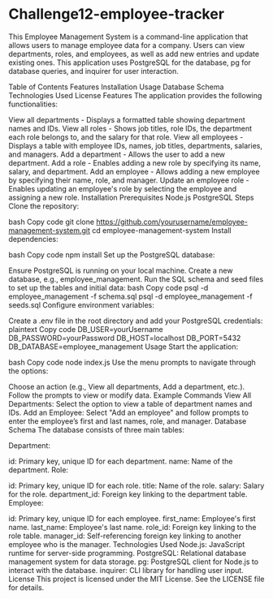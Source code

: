 # Challenge12-employee-tracker

This Employee Management System is a command-line application that allows users to manage employee data for a company. Users can view departments, roles, and employees, as well as add new entries and update existing ones. This application uses PostgreSQL for the database, pg for database queries, and inquirer for user interaction.

Table of Contents
Features
Installation
Usage
Database Schema
Technologies Used
License
Features
The application provides the following functionalities:

View all departments - Displays a formatted table showing department names and IDs.
View all roles - Shows job titles, role IDs, the department each role belongs to, and the salary for that role.
View all employees - Displays a table with employee IDs, names, job titles, departments, salaries, and managers.
Add a department - Allows the user to add a new department.
Add a role - Enables adding a new role by specifying its name, salary, and department.
Add an employee - Allows adding a new employee by specifying their name, role, and manager.
Update an employee role - Enables updating an employee's role by selecting the employee and assigning a new role.
Installation
Prerequisites
Node.js
PostgreSQL
Steps
Clone the repository:

bash
Copy code
git clone https://github.com/yourusername/employee-management-system.git
cd employee-management-system
Install dependencies:

bash
Copy code
npm install
Set up the PostgreSQL database:

Ensure PostgreSQL is running on your local machine.
Create a new database, e.g., employee_management.
Run the SQL schema and seed files to set up the tables and initial data:
bash
Copy code
psql -d employee_management -f schema.sql
psql -d employee_management -f seeds.sql
Configure environment variables:

Create a .env file in the root directory and add your PostgreSQL credentials:
plaintext
Copy code
DB_USER=yourUsername
DB_PASSWORD=yourPassword
DB_HOST=localhost
DB_PORT=5432
DB_DATABASE=employee_management
Usage
Start the application:

bash
Copy code
node index.js
Use the menu prompts to navigate through the options:

Choose an action (e.g., View all departments, Add a department, etc.).
Follow the prompts to view or modify data.
Example Commands
View All Departments: Select the option to view a table of department names and IDs.
Add an Employee: Select "Add an employee" and follow prompts to enter the employee’s first and last names, role, and manager.
Database Schema
The database consists of three main tables:

Department:

id: Primary key, unique ID for each department.
name: Name of the department.
Role:

id: Primary key, unique ID for each role.
title: Name of the role.
salary: Salary for the role.
department_id: Foreign key linking to the department table.
Employee:

id: Primary key, unique ID for each employee.
first_name: Employee's first name.
last_name: Employee's last name.
role_id: Foreign key linking to the role table.
manager_id: Self-referencing foreign key linking to another employee who is the manager.
Technologies Used
Node.js: JavaScript runtime for server-side programming.
PostgreSQL: Relational database management system for data storage.
pg: PostgreSQL client for Node.js to interact with the database.
inquirer: CLI library for handling user input.
License
This project is licensed under the MIT License. See the LICENSE file for details.